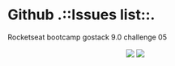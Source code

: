 # Github .::Issues list::.
Rocketseat bootcamp gostack 9.0 challenge 05

<p align="center">
  <img align="center" src="https://user-images.githubusercontent.com/24916872/73551161-ab335180-4424-11ea-997b-474e240f8552.png">
  <img align="center" src="https://user-images.githubusercontent.com/24916872/73551002-598ac700-4424-11ea-998e-66d49d0313aa.png">
  </p>
